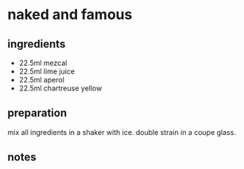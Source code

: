 # naked and famous


## ingredients

- 22.5ml mezcal
- 22.5ml lime juice
- 22.5ml aperol
- 22.5ml chartreuse yellow

## preparation

mix all ingredients in a shaker with ice. double strain in a coupe glass.

## notes

